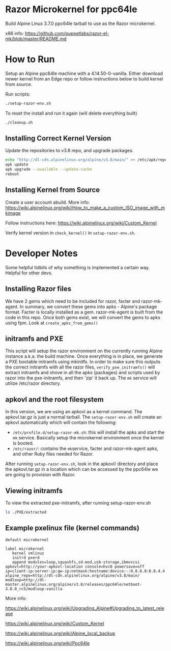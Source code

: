 # Razor Microkernel for ppc64le
Build Alpine Linux 3.7.0 ppc64le tarball to use as the Razor microkernel.

x86 info: https://github.com/puppetlabs/razor-el-mk/blob/master/README.md

# How to Run
Setup an Alpine ppc64le machine with a 4.14.50-0-vanilla. Either download newer kernel from an Edge repo or follow instructions below to build kernel from source.

Run scripts:

```bash
./setup-razor-env.sh
```
To reset the install and run it again (will delete everything built)

```bash
./cleanup.sh
```

## Installing Correct Kernel Version
Update the repositories to v3.8 repo, and upgrade packages.

```bash
echo "http://dl-cdn.alpinelinux.org/alpine/v3.8/main/" >> /etc/apk/repositories 
apk update
apk upgrade --available --update-cache
reboot
```

## Installing Kernel from Source
Create a user account abuild. More info: https://wiki.alpinelinux.org/wiki/How_to_make_a_custom_ISO_image_with_mkimage

Follow instructions here:
https://wiki.alpinelinux.org/wiki/Custom_Kernel

Verify kernel version in ```check_kernel()``` in ```setup-razor-env.sh```.

# Developer Notes
Some helpful tidbits of why something is implemented a certain way. Helpful for other devs.

## Installing Razor files
We have 2 gems which need to be included for razor, facter and razor-mk-agent. In summary, we convert these gems into apks - Alpine's package format. Facter is locally installed as a gem. razor-mk-agent is built from the code in this repo. Once both gems exist, we will convert the gems to apks using fpm. Look at ```create_apks_from_gems()```

## initramfs and PXE
This script will setup the razor environment on the currently running Alpine instance a.k.a. the build machine. Once everything is in place, we generate a PXE bootable initramfs using mkinitfs. In order to make sure this outputs the correct initramfs with all the razor files, ```verify_pxe_initramfs()``` will extract initramfs and shove in all the apks (packages) and scripts used by razor into the pxe-initramfs, and then 'zip' it back up. The ```mk``` service will utilize /etc/razor directory.

## apkovl and the root filesystem
In this version, we are using an apkovl as a kernel command. The apkovl.tar.gz is just a normal tarball. The ```setup-razor-env.sh``` will create an apkovl automatically which will contain the following:
* ```/etc/profile.d/setup-razor-mk.sh```: this will install the apks and start the ```mk``` service. Basically setup the microkernel environment once the kernel is booted.
* ```/etc/razor/```: contains the ```mk```service, facter and razor-mk-agent apks, and other Ruby files needed for Razor.

After running ```setup-razor-env.sh```, look in the apkovl/ directory and place the apkovl.tar.gz in a location which can be accessed by the ppc64le we are going to provision with Razor.

## Viewing initramfs

To view the extracted pxe-initramfs, after running setup-razor-env.sh
```bash
ls ./PXE/extracted
```

## Example pxelinux file (kernel commands)

```
default microkernel

label microkernel
   kernel vmlinuz
   initrd pxerd
   append modules=loop,squashfs,sd-mod,usb-storage,ibmvscsi apkovl=http://your-apkovl-location console=hvc0 powersave=off ip=client-ip:server-ip:gw-ip:netmask:hostname:device:-:8.8.8.8:8.8.4.4 alpine_repo=http://dl-cdn.alpinelinux.org/alpine/v3.8/main/ modloop=http://dl-master.alpinelinux.org/alpine/v3.8/releases/ppc64le/netboot-3.8.0_rc5/modloop-vanilla
```

More info:

https://wiki.alpinelinux.org/wiki/Upgrading_Alpine#Upgrading_to_latest_release

https://wiki.alpinelinux.org/wiki/Custom_Kernel

https://wiki.alpinelinux.org/wiki/Alpine_local_backup

https://wiki.alpinelinux.org/wiki/Ppc64le
